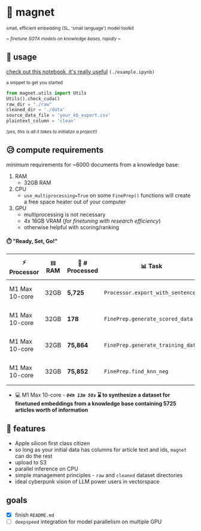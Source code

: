 # 🧲 magnet

<small>small, efficient embedding (SL, 'small language') model toolkit</small>

<small>_~ finetune SOTA models on knowledge bases, rapidly ~_</small>

## 🎉 usage

[check out this notebook, it's really useful](./example.ipynb) `(./example.ipynb)`

<small>a snippet to get you started</small>

``` python
from magnet.utils import Utils
Utils().check_cuda()
raw_dir = "./raw"
cleaned_dir = './data'
source_data_file = 'your_kb_export.csv'
plaintext_column = 'clean'
```

<small>*(yes, this is all it takes to initialize a project!)*</small>

## 😥 compute requirements

_minimum_ requirements for ~6000 documents from a knowledge base:

 1. RAM
    - 32GB RAM
 2. CPU
    - `use_multiprocessing=True` on some `FinePrep()` functions will create a free space heater out of your computer
 3. GPU
    - multiprocessing is not necessary
    - 4x 16GB VRAM (*for finetuning with research efficiency*)
    - otherwise helpful with scoring/ranking

#### ⏱️ "Ready, Set, Go!"

| ⚡️ Processor 	| 𝍌 RAM 	| 📝 # Processed 	| 📊 Task 	| 🧠 Model Prep 	| 🏁 Time 	| ⚙️ Params 	|
|---	|---	|---	|---	|---	|---	|---	|
| M1 Max 10-core 	| 32GB 	| **5,725** 	| `Processor.export_with_sentences` 	| `bge-large-en-v1.5` 	| _06m 05s_ 	| - 	|
| M1 Max 10-core 	| 32GB 	| **178** 	| `FinePrep.generate_scored_data` 	| `bge-large-en-v1.5` 	| _03h 07m 05s_ 	| `use_multiprocessing`, `split=32` 	|
| M1 Max 10-core 	| 32GB 	| **75,864** 	| `FinePrep.generate_training_data` 	| `bge-large-en-v1.5` 	| _01m 08s_ 	| - 	|
| M1 Max 10-core 	| 32GB 	| **75,852** 	| `FinePrep.find_knn_neg` 	| `bge-large-en-v1.5` 	| _01h 00m 40s_ 	| `sample_range=[0,500]`, `num_hard_negatives=15` 	|

   - 💻 M1 Max 10-core - **_`04h 13m 58s`_ ⌛️ to synthesize a dataset for finetuned embeddings from a knowledge base containing 5725 articles worth of information**



## 👏 features

 - Apple silicon first class citizen
 - so long as your initial data has columns for article text and ids, `magnet` can do the rest
 - upload to S3
 - parallel inference on CPU
 - simple management principles - `raw` and `cleaned` dataset directories
 - ideal cyberpunk vision of LLM power users in vectorspace

## goals

- [x] finish `README.md`
- [ ] `deepspeed` integration for model parallelism on multiple GPU

